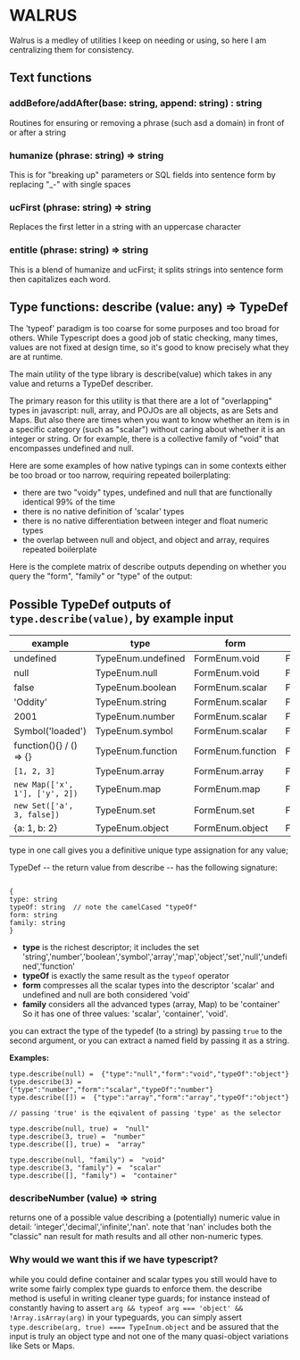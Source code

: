 # WALRUS

Walrus is a medley of utilities I keep on needing or using, so here I am centralizing
them for consistency.

## Text functions

### addBefore/addAfter(base: string, append: string) : string

Routines for ensuring or removing a phrase (such asd a domain) in front of or after a string

### humanize (phrase: string) => string

This is for "breaking up" parameters or SQL fields into sentence form by replacing "\_-" with
single spaces

### ucFirst (phrase: string) => string

Replaces the first letter in a string with an uppercase character

### entitle (phrase: string) => string

This is a blend of humanize and ucFirst; it splits strings into sentence form then
capitalizes each word.

## Type functions: describe (value: any) => TypeDef

The 'typeof' paradigm is too coarse for some purposes and too broad for others. While
Typescript does a good job of static checking, many times, values are not fixed at design
time, so it's good to know precisely what they are at runtime.

The main utility of the type library is describe(value) which takes in any value
and returns a TypeDef describer.

The primary reason for this utility is that there are a lot of "overlapping" types in
javascript: null, array, and POJOs are all objects, as are Sets and Maps. But also there
are times when you want to know whether an item is in a specific category (such as "scalar")
without caring about whether it is an integer or string. Or for example, there is a collective family of "void"
that encompasses undefined and null.

Here are some examples of how native typings can in some contexts either be too broad or too narrow,
requiring repeated boilerplating:

- there are two "voidy" types, undefined and null that are functionally identical 99% of the time
- there is no native definition of 'scalar' types
- there is no native differentiation between integer and float numeric types
- the overlap between null and object, and object and array, requires repeated boilerplate

Here is the complete matrix of describe outputs depending on whether you query the "form", "family" or "type"
of the output:

## Possible TypeDef outputs of `type.describe(value)`, by example input

| example                        | type               | form              | family             | typeOf      |
| ------------------------------ | ------------------ | ----------------- | ------------------ | ----------- |
| undefined                      | TypeEnum.undefined | FormEnum.void     | FormEnum.void      | 'undefined' |
| null                           | TypeEnum.null      | FormEnum.void     | FormEnum.void      | 'object'    |
| false                          | TypeEnum.boolean   | FormEnum.scalar   | FormEnum.scalar    | 'boolean'   |
| 'Oddity'                       | TypeEnum.string    | FormEnum.scalar   | FormEnum.scalar    | 'string'    |
| 2001                           | TypeEnum.number    | FormEnum.scalar   | FormEnum.scalar    | 'number'    |
| Symbol('loaded')               | TypeEnum.symbol    | FormEnum.scalar   | FormEnum.scalar    | 'symbol'    |
| function(){} / () => {}        | TypeEnum.function  | FormEnum.function | FormEnum.function  | 'function'  |
| `[1, 2, 3]`                    | TypeEnum.array     | FormEnum.array    | FormEnum.container | 'object'    |
| `new Map(['x', 1'], ['y', 2])` | TypeEnum.map       | FormEnum.map      | FormEnum.container | 'object'    |
| `new Set(['a', 3, false])`     | TypeEnum.set       | FormEnum.set      | FormEnum.container | 'object'    |
| {a: 1, b: 2}                   | TypeEnum.object    | FormEnum.object   | FormEnum.container | 'object'    |

type in one call gives you a definitive unique type assignation for any value;

TypeDef -- the return value from describe -- has the following signature:

```

{
type: string
typeOf: string  // note the camelCased "typeOf"
form: string
family: string
}

```

- **type** is the richest descriptor; it includes the set 'string','number','boolean','symbol','array','map','object','set','null','undefined','function'
- **typeOf** is exactly the same result as the `typeof` operator
- **form** compresses all the scalar types into the descriptor 'scalar' and undefined and null are both considered 'void'
- **family** considers all the advanced types (array, Map) to be 'container' So it has one of three values: 'scalar', 'container', 'void'.

you can extract the type of the typedef (to a string) by passing `true` to the second argument, or
you can extract a named field by passing it as a string.

**Examples:**

```
type.describe(null) =  {"type":"null","form":"void","typeOf":"object"}
type.describe(3) =  {"type":"number","form":"scalar","typeOf":"number"}
type.describe([]) =  {"type":"array","form":"array","typeOf":"object"}

// passing 'true' is the eqivalent of passing 'type' as the selector

type.describe(null, true) =  "null"
type.describe(3, true) =  "number"
type.describe([], true) =  "array"

type.describe(null, "family") =  "void"
type.describe(3, "family") =  "scalar"
type.describe([], "family") =  "container"
```

### describeNumber (value) => string

returns one of a possible value describing a (potentially) numeric value in detail: 'integer','decimal','infinite','nan'.
note that 'nan' includes both the "classic" nan result for math results and all other non-numeric types.

### Why would we want this if we have typescript?

while you could define container and scalar types you still would have to write some fairly complex type guards to enforce them.
the describe method is useful in writing cleaner type guards; for instance instead of constantly having to assert
`arg && typeof arg === 'object' && !Array.isArray(arg)` in your typeguards, you can simply assert
`type.describe(arg, true) ==== TypeInum.object` and be assured that the input is truly an object type and not one of the many
quasi-object variations like Sets or Maps.
